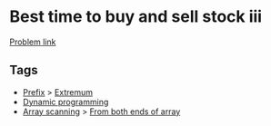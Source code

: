 # Best time to buy and sell stock iii

[Problem link](https://leetcode.com/problems/best-time-to-buy-and-sell-stock-iii)

## Tags

* [Prefix](/README.md#Prefix) > [Extremum](/README.md#Prefix-Extremum)
* [Dynamic programming](/README.md#Dynamic_programming)
* [Array scanning](/README.md#Array_scanning) > [From both ends of array](/README.md#Array_scanning-From_both_ends_of_array)
